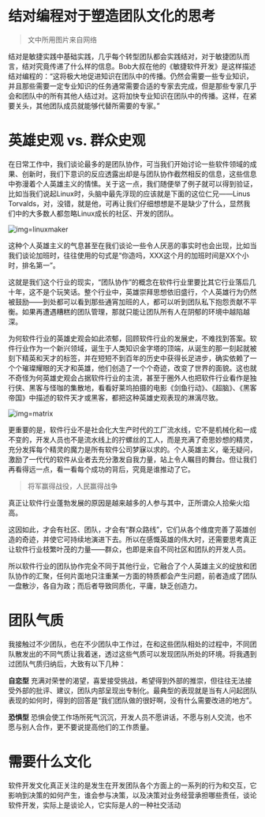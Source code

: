 结对编程对于塑造团队文化的思考
==============================

>文中所用图片来自网络

结对是敏捷实践中基础实践，几乎每个转型团队都会实践结对，对于敏捷团队而言，结对究竟传递了什么样的信息。Bob大叔在他的《敏捷软件开发》是这样描述结对编程的：“这将极大地促进知识在团队中的传播。仍然会需要一些专业知识，并且那些需要一定专业知识的任务通常需要合适的专家去完成，但是那些专家几乎会和团队中的所有其他人结过对。这将加快专业知识在团队中的传播。这样，在紧要关头，其他团队成员就能够代替所需要的专家。”

# 英雄史观 vs. 群众史观
在日常工作中，我们谈论最多的是团队协作，可当我们开始讨论一些软件领域的成果、创新时，我们下意识的反应透露出却是与团队协作截然相反的信息，这些信息中弥漫着个人英雄主义的情愫。关于这一点，我们随便举了例子就可以得到验证，比如当我们说起Linux时，头脑中最先浮现的应该就是下面的这位仁兄——Linus Torvalds，对，没错，就是他，可再让我们仔细想想是不是缺少了什么，显然我们中的大多数人都忽略Linux成长的社区、开发的团队。

![img=linuxmaker](http://big5.thethirdmedia.com/g2b.aspx/image.thethirdmedia.com/Article/upload/200811/08111019311622.jpg)

这种个人英雄主义的气息甚至在我们谈论一些令人厌恶的事实时也会出现，比如当我们谈论加班时，往往使用的句式是“你造吗，XXX这个月的加班时间是XX个小时，排名第一”。

这就是我们这个行业的现实，“团队协作”的概念在软件行业里要比其它行业落后几十年，这不是个玩笑话。整个行业中，英雄崇拜思想依旧盛行，个人英雄行为仍然被鼓励——到处都可以看到那些通宵加班的人，都可以听到团队私下抱怨贡献不平衡。如果再遭遇糟糕的团队管理，那就只能让团队所有人在阴郁的环境中越陷越深。

为何软件行业的英雄史观会如此浓郁，回顾软件行业的发展史，不难找到答案。软件行业作为一个新兴领域，诞生于人类知识金字塔的顶端，从诞生的那一刻起就被刻下精英和天才的标签，并在短短不到百年的历史中获得长足进步，确实依赖了一个个璀璨耀眼的天才和英雄，他们创造了一个个奇迹，改变了世界的面貌。这也就不奇怪为何英雄史观会占据软件行业的主流，甚至于圈外人也把软件行业看作是独行侠、黑客与怪咖的集散地，看看好莱坞拍摄的电影《剑鱼行动》、《超脑》、《黑客帝国》中描述的软件天才或黑客，都把这种英雄史观表现的淋漓尽致。

![img=matrix](http://www.sdbeta.com/uploads/allimg/160416/232F33A6-0.jpg)

更重要的是，软件行业不是社会化大生产时代的工厂流水线，它不是机械化和一成不变的，开发人员也不是流水线上的拧螺丝的工人，而是充满了奇思妙想的精灵，充分发挥每个精灵的魔力是所有软件公司梦寐以求的。个人英雄主义，毫无疑问，激励了一代代的软件从业者去充分激发自我力量，站上令人瞩目的舞台。但让我们再看得远一点，看一看每个成功的背后，究竟是谁推动了它。

>将军赢得战役，人民赢得战争

真正让软件行业蓬勃发展的原因是越来越多的人参与其中，正所谓众人拾柴火焰高。

这因如此，才会有社区、团队，才会有“群众路线”，它们从各个维度完善了英雄创造的奇迹，并使它可持续地演进下去。所以在感慨英雄的伟大时，还需要思考真正让软件行业枝繁叶茂的力量——群众，也即是来自不同社区和团队的开发人员。

所以软件行业的团队协作完全不同于其他行业，它融合了个人英雄主义的绽放和团队协作的汇聚，任何片面地只注重某一方面的特质都会产生问题，前者造成了团队一盘散沙，各自为政；而后者导致同质化，平庸，缺乏创造力。

# 团队气质
我接触过不少团队，也在不少团队中工作过，在和这些团队相处的过程中，不同团队散发出的不同气质让我着迷，透过这些气质可以发现团队所处的环境。将我遇到过团队气质归纳后，大致有以下几种：

**自恋型** 充满对荣誉的渴望，喜爱接受挑战，希望得到外部的推崇，但往往无法接受外部的批评、建议，团队内部呈现出专制化。最典型的表现就是当有人问起团队表现的如何时，得到的回答是“我们团队做的很好啊，没有什么需要改进的地方”。

**恐惧型** 恐惧会使工作场所死气沉沉，开发人员不愿讲话，不愿与别人交流，也不愿与别人合作，更不要说提高他们的工作质量。

# 需要什么文化

软件开发文化真正关注的是发生在开发团队各个方面上的一系列的行为和交互，它影响到决策的如何产生，谁会参与决策，以及决策对业务经营承担哪些责任，谈论软件开发，实际上是谈论人，它实际是人的一种社交活动
